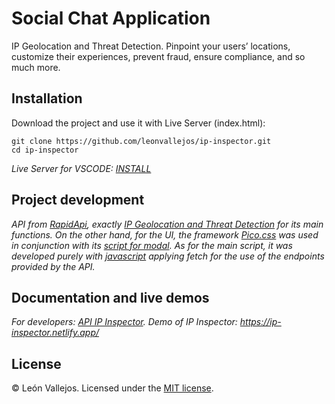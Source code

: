 # Social Chat Application

IP Geolocation and Threat Detection. Pinpoint your users’ locations, customize their experiences, prevent fraud, ensure compliance, and so much more.

## Installation

Download the project and use it with Live Server (index.html):
```
git clone https://github.com/leonvallejos/ip-inspector.git
cd ip-inspector
```

*Live Server for VSCODE:
[INSTALL](https://marketplace.visualstudio.com/items?itemName=ritwickdey.LiveServer)*

## Project development

*API from [RapidApi](https://rapidapi.com), exactly [IP Geolocation and Threat Detection](https://rapidapi.com/ipregistry3-ipregistry/api/ip-geolocation-and-threat-detection/) for its main functions.
On the other hand, for the UI, the framework [Pico.css](https://picocss.com/) was used in conjunction with its [script for modal](https://github.com/picocss/pico/blob/master/docs/js/modal.js).
As for the main script, it was developed purely with [javascript](https://developer.mozilla.org/en-US/docs/Web/JavaScript) applying fetch for the use of the endpoints provided by the API.*

## Documentation and live demos

*For developers: [API IP Inspector](https://rapidapi.com/ipregistry3-ipregistry/api/ip-geolocation-and-threat-detection/).*
*Demo of IP Inspector: https://ip-inspector.netlify.app/*

## License

© León Vallejos. Licensed under the [MIT license](LICENSE.txt).
